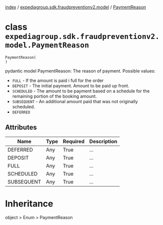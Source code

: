 [index](index.md) / [expediagroup.sdk.fraudpreventionv2.model](expediagroup.sdk.fraudpreventionv2.model.md) / [PaymentReason](PaymentReason.md)
# class `expediagroup.sdk.fraudpreventionv2.model.PaymentReason`
```
PaymentReason(
)
```

pydantic model PaymentReason: The reason of payment. Possible values:
- `FULL` - If the amount is paid i full for the order
- `DEPOSIT` - The initial payment. Amount to be paid up front.
- `SCHEDULED` - The amount to be payment based on a schedule for the remaining portion of the booking amount.
- `SUBSEQUENT` - An additional amount paid that was not originally scheduled.
- `DEFERRED`



## Attributes
    
    
        
    
        
    
        
    
        
    
        
    

|    Name    | Type | Required | Description |
|------------|------|----------|-------------|
|  DEFERRED  | Any  |   True   |     ...     |
|  DEPOSIT   | Any  |   True   |     ...     |
|    FULL    | Any  |   True   |     ...     |
| SCHEDULED  | Any  |   True   |     ...     |
| SUBSEQUENT | Any  |   True   |     ...     |










# Inheritance
object > Enum > PaymentReason